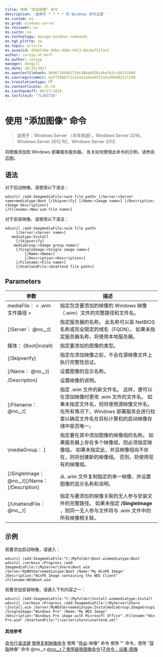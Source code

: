 ```yaml
---
title: 使用 "添加图像" 命令
description: '适用于 * * * * 的 Windows 命令主题 '
ms.custom: na
ms.prod: windows-server
ms.reviewer: na
ms.suite: na
ms.technology: manage-windows-commands
ms.tgt_pltfrm: na
ms.topic: article
ms.assetid: d5b6f4da-90ba-4b0e-9423-66c8ef5172e2
author: coreyp-at-msft
ms.author: coreyp
manager: dongill
ms.date: 10/16/2017
ms.openlocfilehash: b0d671dd482710c486a6936cdbe3b1cc6b331866
ms.sourcegitcommit: 6aff3d88ff22ea141a6ea6572a5ad8dd6321f199
ms.translationtype: MT
ms.contentlocale: zh-CN
ms.lasthandoff: 09/27/2019
ms.locfileid: "71363736"
---
```

# <a name="using-the-add-image-command"></a>使用 "添加图像" 命令

>适用于：Windows Server （半年频道），Windows Server 2016，Windows Server 2012 R2，Windows Server 2012

将图像添加到 Windows 部署服务服务器。 有关如何使用此命令的示例，请参阅[示例](#BKMK_examples)。
## <a name="syntax"></a>语法
对于启动映像，请使用以下语法：
```
wdsutil /add-ImagmediaFile:<wim file path> [/Server:<Server name>mediatype:Boot [/Skipverify] [/Name:<Image name>] [/Description:<Image description>] 
[/Filename:<New wim file name>]
```
对于安装映像，请使用以下语法：
```
wdsutil /add-ImagmediaFile:<wim file path>
     [/Server:<Server name>]
   mediatype:Install
     [/Skipverify]
    mediaGroup:<Image group name>]
     [/SingleImage:<Single image name>]
         [/Name:<Name>]
         [/Description:<Description>]
     [/Filename:<File name>]
     [/UnattendFile:<Unattend file path>]
```
## <a name="parameters"></a>Parameters
|参数|描述|
|-------|--------|
mediaFile： < .wim 文件路径 >|指定包含要添加的映像的 Windows 映像（.wim）文件的完整路径和文件名。|
|[/Server： @no__t]|指定服务器的名称。 此名称可以是 NetBIOS 名称或完全限定的域名（FQDN）。 如果未指定服务器名称，将使用本地服务器。|
媒体： {Boot&#124;Install}|指定要添加的图像的类型。|
|[/Skipverify]|指定在添加映像之前，不会在源映像文件上执行完整性验证。|
|[/Name： @no__t]|设置图像的显示名称。|
|/Description<Description>]|设置映像的说明。|
|[/Filename： @no__t]|指定 .wim 文件的新文件名。 这样，便可以在添加映像时更改 .wim 文件的文件名。 如果未指定文件名，则将使用源映像文件名。 在所有情况下，Windows 部署服务会进行检查以确定文件名在目标计算机的启动映像存储中是否唯一。|
|\mediaGroup： <Image group name>]|指定要在其中添加图像的映像组的名称。 如果服务器上存在多个映像组，则必须指定映像组。 如果未指定此，并且映像组尚不存在，则将创建新的映像组。 否则，将使用现有的映像组。|
|[/SingleImage： @no__t][/Name： <Name>]/Description<Description>]|从 .wim 文件复制指定的单一映像，并设置图像的显示名称和说明。|
|[/UnattendFile： @no__t]|指定与要添加的映像关联的无人参与安装文件的完整路径。 如果未指定 **/SingleImage** ，则同一无人参与文件将与 .wim 文件中的所有映像相关联。|
## <a name="BKMK_examples"></a>示例
若要添加启动映像，请键入：
```
wdsutil /add-ImagmediaFile:"C:\MyFolder\Boot.wimmediatype:Boot
wdsutil /verbose /Progress /add-ImagmediaFile:\\MyServer\Share\Boot.wim /Server:MyWDSServemediatype:Boot /Name:"My WinPE Image" 
/Description:"WinPE Image containing the WDS Client" /Filename:WDSBoot.wim
```
若要添加安装映像，请键入下列内容之一：
```
wdsutil /add-ImagmediaFile:"C:\MyFolder\Install.wimmediatype:Install
wdsutil /verbose /Progress /add-ImagmediaFile:\\MyServer\Share \Install.wim /Server:MyWDSServemediatype:InstalmediaGroup:ImageGroup1 
/SingleImage:"Windows Pro" /Name:"My WDS Image"
/Description:"Windows Pro image with Microsoft Office" /Filename:"Win Pro.wim" /UnattendFile:"\\server\share\unattend.xml"
```
#### <a name="additional-references"></a>其他参考
[命令行语法键](command-line-syntax-key.md)
[使用复制映像命令](using-the-copy-image-command.md)
 使用 "[导出](using-the-export-image-command.md)-映像" 命令 
 使用 "" 命令，使用 "[获取](using-the-get-image-command.md)映像" 命令 @no__t-[@no__t 7 使用](using-the-remove-image-command.md)[替换图像命令](using-the-replace-image-command.md)1[子命令：设置-图像](subcommand-set-image.md)
